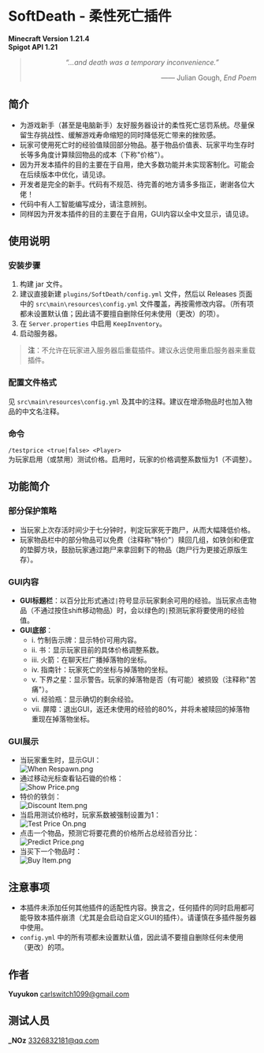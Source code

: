 # SoftDeath - 柔性死亡插件  
**Minecraft Version 1.21.4**  
**Spigot API 1.21**  


> <p align = "center"><em>“...and death was a temporary inconvenience.”</em></p>
> <p align = "right">—— Julian Gough, <em>End Poem</em></p>

## 简介
- 为游戏新手（甚至是电脑新手）友好服务器设计的柔性死亡惩罚系统。尽量保留生存挑战性、缓解游戏寿命缩短的同时降低死亡带来的挫败感。
- 玩家可使用死亡时的经验值赎回部分物品。基于物品价值表、玩家平均生存时长等多角度计算赎回物品的成本（下称"价格"）。
- 因为开发本插件的目的主要在于自用，绝大多数功能并未实现客制化。可能会在后续版本中优化，请见谅。
- 开发者是完全的新手。代码有不规范、待完善的地方请多多指正，谢谢各位大佬！
- 代码中有人工智能编写成分，请注意辨别。
- 同样因为开发本插件的目的主要在于自用，GUI内容以全中文显示，请见谅。

## 使用说明

### 安装步骤
1. 构建 jar 文件。
2. 建议直接新建 `plugins/SoftDeath/config.yml` 文件，然后以 Releases 页面中的 `src\main\resources\config.yml` 文件覆盖，再按需修改内容。（所有项都未设置默认值；因此请不要擅自删除任何未使用（更改）的项）。
3. 在 `Server.properties` 中启用 `KeepInventory`。
4. 启动服务器。  

> **注**：不允许在玩家进入服务器后重载插件。建议永远使用重启服务器来重载插件。

### 配置文件格式
见 `src\main\resources\config.yml` 及其中的注释。建议在增添物品时也加入物品的中文名注释。

### 命令
```/testprice <true|false> <Player>```  
为玩家启用（或禁用）测试价格。启用时，玩家的价格调整系数恒为1（不调整）。

## 功能简介

### 部分保护策略
- 当玩家上次存活时间少于七分钟时，判定玩家死于跑尸，从而大幅降低价格。
- 玩家物品栏中的部分物品可以免费（注释称"特价"）赎回几组，如铁剑和便宜的垫脚方块，鼓励玩家通过跑尸来拿回剩下的物品（跑尸行为更接近原版生存）。

### GUI内容
- **GUI标题栏**：以百分比形式通过`|`符号显示玩家剩余可用的经验。当玩家点击物品（不通过按住shift移动物品）时，会以绿色的`|`预测玩家将要使用的经验值。
- **GUI底部**：
   - i. 竹制告示牌：显示特价可用内容。
   - ii. 书：显示玩家目前的具体价格调整系数。
   - iii. 火箭：在聊天栏广播掉落物的坐标。
   - iv. 指南针：玩家死亡的坐标与掉落物的坐标。
   - v. 下界之星：显示警告。玩家的掉落物是否（有可能）被损毁（注释称"苦痛"）。
   - vi. 经验瓶：显示确切的剩余经验。
   - vii. 屏障：退出GUI，返还未使用的经验的80%，并将未被赎回的掉落物重现在掉落物坐标。

### GUI展示
- 当玩家重生时，显示GUI：  
![When Respawn.png](images%2FWhen%20Respawn.png)
- 通过移动光标查看钻石锄的价格：  
![Show Price.png](images%2FShow%20Price.png)
- 特价的铁剑：  
![Discount Item.png](images%2FDiscount%20Item.png)
- 当启用测试价格时，玩家系数被强制设置为1：  
![Test Price On.png](images%2FTest%20Price%20On.png)
- 点击一个物品，预测它将要花费的价格所占总经验百分比：  
![Predict Price.png](images%2FPredict%20Price.png)  
- 当买下一个物品时：  
![Buy Item.png](images%2FBuy%20Item.png)

## 注意事项
- 本插件未添加任何其他插件的适配性内容。换言之，任何插件的同时启用都可能导致本插件崩溃（尤其是会启动自定义GUI的插件）。请谨慎在多插件服务器中使用。
- `config.yml` 中的所有项都未设置默认值，因此请不要擅自删除任何未使用（更改）的项。

## 作者
**Yuyukon** <carlswitch1099@gmail.com>  

## 测试人员
**_NOz** <3326832181@qq.com>
